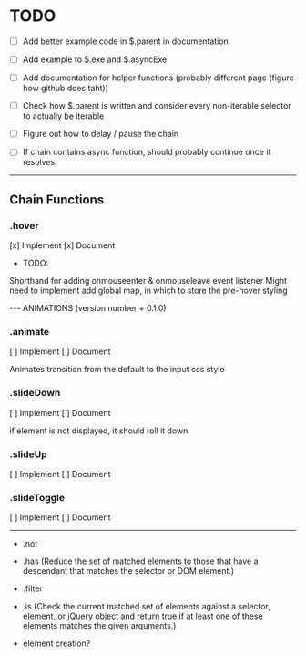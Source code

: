 # TODO

- [ ] Add better example code in $.parent in documentation
- [ ] Add example to $.exe and $.asyncExe
- [ ] Add documentation for helper functions (probably different page (figure how github does taht))
- [ ] Check how $.parent is written and consider every non-iterable selector to actually be iterable

- [ ] Figure out how to delay / pause the chain
- [ ] If chain contains async function, should probably continue once it resolves

---

## Chain Functions

### .hover

[x] Implement
[x] Document

- TODO:

Shorthand for adding onmouseenter & onmouseleave event listener
Might need to implement add global map, in which to store the pre-hover styling

--- ANIMATIONS (version number + 0.1.0)

### .animate

[ ] Implement
[ ] Document

Animates transition from the default to the input css style

### .slideDown

[ ] Implement
[ ] Document

if element is not displayed, it should roll it down

### .slideUp

[ ] Implement
[ ] Document

### .slideToggle

[ ] Implement
[ ] Document

---

- .not
- .has (Reduce the set of matched elements to those that have a descendant that matches the selector or DOM element.)
- .filter
- .is (Check the current matched set of elements against a selector, element, or jQuery object and return true if at least one of these elements matches the given arguments.)

- element creation?
